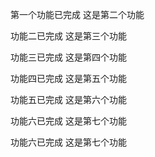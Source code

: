 第一个功能已完成
这是第二个功能

功能二已完成
这是第三个功能

功能三已完成
这是第四个功能

功能四已完成
这是第五个功能

功能五已完成
这是第六个功能

功能六已完成
这是第七个功能

功能六已完成
这是第七个功能